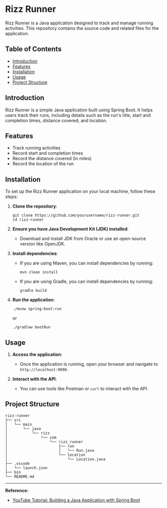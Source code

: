# Rizz Runner

Rizz Runner is a Java application designed to track and manage running activities. This repository contains the source code and related files for the application.

## Table of Contents

- [Introduction](#introduction)
- [Features](#features)
- [Installation](#installation)
- [Usage](#usage)
- [Project Structure](#project-structure)

## Introduction

Rizz Runner is a simple Java application built using Spring Boot. It helps users track their runs, including details such as the run's title, start and completion times, distance covered, and location.

## Features

- Track running activities
- Record start and completion times
- Record the distance covered (in miles)
- Record the location of the run

## Installation

To set up the Rizz Runner application on your local machine, follow these steps:

1. **Clone the repository**:
   ```
   git clone https://github.com/yourusername/rizz-runner.git
   cd rizz-runner
   ```

2. **Ensure you have Java Development Kit (JDK) installed**:
   - Download and install JDK from Oracle or use an open-source version like OpenJDK.

3. **Install dependencies**:
   - If you are using Maven, you can install dependencies by running:
     ```
     mvn clean install
     ```
   - If you are using Gradle, you can install dependencies by running:
     ```
     gradle build
     ```

4. **Run the application**:
   ```
   ./mvnw spring-boot:run
   ```
   or
   ```
   ./gradlew bootRun
   ```

## Usage

1. **Access the application**:
   - Once the application is running, open your browser and navigate to `http://localhost:9090`.

2. **Interact with the API**:
   - You can use tools like Postman or `curl` to interact with the API.

## Project Structure

```
rizz-runner
├── src
│   └── main
│       └── java
│           └── rizz
│               └── com
│                   └── rizz_runner
│                       ├── run
│                       │   └── Run.java
│                       └── location
│                           └── Location.java
├── .vscode
│   └── launch.json
├── bin
└── README.md
```
---
**Reference:**
- [YouTube Tutorial: Building a Java Application with Spring Boot](https://youtu.be/31KTdfRH6nY?si=v6C2QBFUN-EaIugO)
